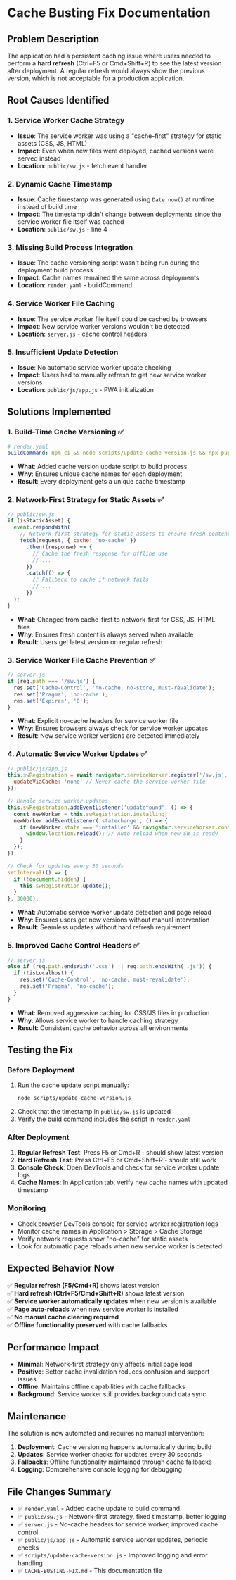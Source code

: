 # Cache Busting Fix Documentation

## Problem Description

The application had a persistent caching issue where users needed to perform a **hard refresh** (Ctrl+F5 or Cmd+Shift+R) to see the latest version after deployment. A regular refresh would always show the previous version, which is not acceptable for a production application.

## Root Causes Identified

### 1. Service Worker Cache Strategy
- **Issue**: The service worker was using a "cache-first" strategy for static assets (CSS, JS, HTML)
- **Impact**: Even when new files were deployed, cached versions were served instead
- **Location**: `public/sw.js` - fetch event handler

### 2. Dynamic Cache Timestamp
- **Issue**: Cache timestamp was generated using `Date.now()` at runtime instead of build time
- **Impact**: The timestamp didn't change between deployments since the service worker file itself was cached
- **Location**: `public/sw.js` - line 4

### 3. Missing Build Process Integration
- **Issue**: The cache versioning script wasn't being run during the deployment build process
- **Impact**: Cache names remained the same across deployments
- **Location**: `render.yaml` - buildCommand

### 4. Service Worker File Caching
- **Issue**: The service worker file itself could be cached by browsers
- **Impact**: New service worker versions wouldn't be detected
- **Location**: `server.js` - cache control headers

### 5. Insufficient Update Detection
- **Issue**: No automatic service worker update checking
- **Impact**: Users had to manually refresh to get new service worker versions
- **Location**: `public/js/app.js` - PWA initialization

## Solutions Implemented

### 1. Build-Time Cache Versioning ✅
```yaml
# render.yaml
buildCommand: npm ci && node scripts/update-cache-version.js && npx puppeteer browsers install chrome
```
- **What**: Added cache version update script to build process
- **Why**: Ensures unique cache names for each deployment
- **Result**: Every deployment gets a unique cache timestamp

### 2. Network-First Strategy for Static Assets ✅
```javascript
// public/sw.js
if (isStaticAsset) {
  event.respondWith(
    // Network first strategy for static assets to ensure fresh content
    fetch(request, { cache: 'no-cache' })
      .then((response) => {
        // Cache the fresh response for offline use
        // ...
      })
      .catch(() => {
        // Fallback to cache if network fails
        // ...
      })
  );
}
```
- **What**: Changed from cache-first to network-first for CSS, JS, HTML files
- **Why**: Ensures fresh content is always served when available
- **Result**: Users get latest version on regular refresh

### 3. Service Worker File Cache Prevention ✅
```javascript
// server.js
if (req.path === '/sw.js') {
  res.set('Cache-Control', 'no-cache, no-store, must-revalidate');
  res.set('Pragma', 'no-cache');
  res.set('Expires', '0');
}
```
- **What**: Explicit no-cache headers for service worker file
- **Why**: Ensures browsers always check for service worker updates
- **Result**: New service worker versions are detected immediately

### 4. Automatic Service Worker Updates ✅
```javascript
// public/js/app.js
this.swRegistration = await navigator.serviceWorker.register('/sw.js', {
  updateViaCache: 'none' // Never cache the service worker file
});

// Handle service worker updates
this.swRegistration.addEventListener('updatefound', () => {
  const newWorker = this.swRegistration.installing;
  newWorker.addEventListener('statechange', () => {
    if (newWorker.state === 'installed' && navigator.serviceWorker.controller) {
      window.location.reload(); // Auto-reload when new SW is ready
    }
  });
});

// Check for updates every 30 seconds
setInterval(() => {
  if (!document.hidden) {
    this.swRegistration.update();
  }
}, 30000);
```
- **What**: Automatic service worker update detection and page reload
- **Why**: Ensures users get new versions without manual intervention
- **Result**: Seamless updates without hard refresh requirement

### 5. Improved Cache Control Headers ✅
```javascript
// server.js
else if (req.path.endsWith('.css') || req.path.endsWith('.js')) {
  if (!isLocalhost) {
    res.set('Cache-Control', 'no-cache, must-revalidate');
    res.set('Pragma', 'no-cache');
  }
}
```
- **What**: Removed aggressive caching for CSS/JS files in production
- **Why**: Allows service worker to handle caching strategy
- **Result**: Consistent cache behavior across all environments

## Testing the Fix

### Before Deployment
1. Run the cache update script manually:
   ```bash
   node scripts/update-cache-version.js
   ```
2. Check that the timestamp in `public/sw.js` is updated
3. Verify the build command includes the script in `render.yaml`

### After Deployment
1. **Regular Refresh Test**: Press F5 or Cmd+R - should show latest version
2. **Hard Refresh Test**: Press Ctrl+F5 or Cmd+Shift+R - should still work
3. **Console Check**: Open DevTools and check for service worker update logs
4. **Cache Names**: In Application tab, verify new cache names with updated timestamp

### Monitoring
- Check browser DevTools console for service worker registration logs
- Monitor cache names in Application > Storage > Cache Storage
- Verify network requests show "no-cache" for static assets
- Look for automatic page reloads when new service worker is detected

## Expected Behavior Now

✅ **Regular refresh (F5/Cmd+R)** shows latest version  
✅ **Hard refresh (Ctrl+F5/Cmd+Shift+R)** shows latest version  
✅ **Service worker automatically updates** when new version is available  
✅ **Page auto-reloads** when new service worker is installed  
✅ **No manual cache clearing required**  
✅ **Offline functionality preserved** with cache fallbacks  

## Performance Impact

- **Minimal**: Network-first strategy only affects initial page load
- **Positive**: Better cache invalidation reduces confusion and support issues
- **Offline**: Maintains offline capabilities with cache fallbacks
- **Background**: Service worker still provides background data sync

## Maintenance

The solution is now automated and requires no manual intervention:

1. **Deployment**: Cache versioning happens automatically during build
2. **Updates**: Service worker checks for updates every 30 seconds
3. **Fallbacks**: Offline functionality maintained through cache fallbacks
4. **Logging**: Comprehensive console logging for debugging

## File Changes Summary

- ✅ `render.yaml` - Added cache update to build command
- ✅ `public/sw.js` - Network-first strategy, fixed timestamp, better logging
- ✅ `server.js` - No-cache headers for service worker, improved cache control
- ✅ `public/js/app.js` - Automatic service worker updates, periodic checks
- ✅ `scripts/update-cache-version.js` - Improved logging and error handling
- ✅ `CACHE-BUSTING-FIX.md` - This documentation file 